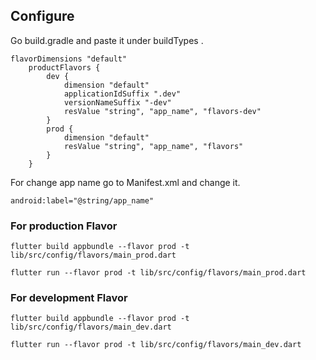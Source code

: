 

## Configure
<p>Go build.gradle and paste it under buildTypes .</p>

```
flavorDimensions "default"
    productFlavors {
        dev {
            dimension "default"
            applicationIdSuffix ".dev"
            versionNameSuffix "-dev"
            resValue "string", "app_name", "flavors-dev"
        }
        prod {
            dimension "default"
            resValue "string", "app_name", "flavors"
        }
    }

```
<p>For change app name go to Manifest.xml and change it.</p>

```
android:label="@string/app_name"

```

### For production Flavor

```
flutter build appbundle --flavor prod -t lib/src/config/flavors/main_prod.dart

```

```
flutter run --flavor prod -t lib/src/config/flavors/main_prod.dart

```

### For development Flavor

```
flutter build appbundle --flavor prod -t lib/src/config/flavors/main_dev.dart

```

```
flutter run --flavor prod -t lib/src/config/flavors/main_dev.dart

```